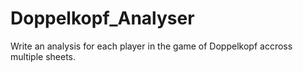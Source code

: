 # Doppelkopf_Analyser
Write an analysis for each player in the game of Doppelkopf accross multiple sheets.
